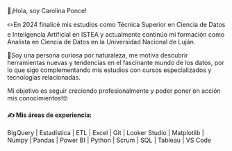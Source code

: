 👋¡Hola, soy Carolina Ponce!   

✏️En 2024 finalicé mis estudios como Técnica Superior en Ciencia de Datos e Inteligencia Artificial en ISTEA y actualmente continúo mi formación como Analista en Ciencia de Datos en la Universidad Nacional de Luján.

🧐Soy una persona curiosa por naturaleza, me motiva descubrir herramientas nuevas y tendencias en el fascinante mundo de los datos, por lo que sigo complementando mis estudios con cursos especializados y tecnologías relacionadas.

Mi objetivo es seguir creciendo profesionalmente y poder poner en acción mis conocimientos!🤓

#### ✍️ Mis áreas de experiencia:
BigQuery | Estadística | ETL | Excel | Git | Looker Studio | Matplotlib | Numpy | Pandas | Power BI | Python | Scrum | SQL | Tableau | VS Code 


